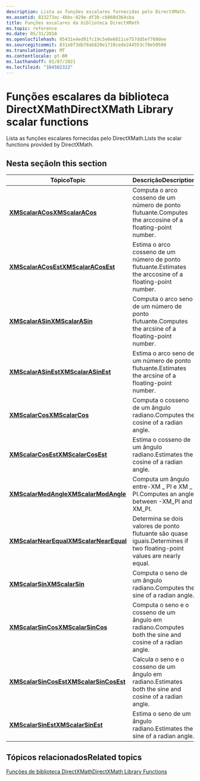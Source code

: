 ```yaml
---
description: Lista as funções escalares fornecidas pelo DirectXMath.
ms.assetid: 833273ac-4bbc-029e-df3b-cb860d364cba
title: Funções escalares da biblioteca DirectXMath
ms.topic: reference
ms.date: 05/31/2018
ms.openlocfilehash: 85431e4ed91fc19c5e0e6011ce757dd5ef760dee
ms.sourcegitcommit: 831e8f3db78ab820e1710cede244553c70e50500
ms.translationtype: MT
ms.contentlocale: pt-BR
ms.lasthandoff: 01/07/2021
ms.locfileid: "104502322"
---
```

# <a name="directxmath-library-scalar-functions"></a><span data-ttu-id="907d8-103">Funções escalares da biblioteca DirectXMath</span><span class="sxs-lookup"><span data-stu-id="907d8-103">DirectXMath Library scalar functions</span></span>

<span data-ttu-id="907d8-104">Lista as funções escalares fornecidas pelo DirectXMath.</span><span class="sxs-lookup"><span data-stu-id="907d8-104">Lists the scalar functions provided by DirectXMath.</span></span>

## <a name="in-this-section"></a><span data-ttu-id="907d8-105">Nesta seção</span><span class="sxs-lookup"><span data-stu-id="907d8-105">In this section</span></span>



| <span data-ttu-id="907d8-106">Tópico</span><span class="sxs-lookup"><span data-stu-id="907d8-106">Topic</span></span>                                                     | <span data-ttu-id="907d8-107">Descrição</span><span class="sxs-lookup"><span data-stu-id="907d8-107">Description</span></span>                                                          |
|-----------------------------------------------------------|----------------------------------------------------------------------|
| [<span data-ttu-id="907d8-108">**XMScalarACos**</span><span class="sxs-lookup"><span data-stu-id="907d8-108">**XMScalarACos**</span></span>](/windows/win32/api/directxmath/nf-directxmath-xmscalaracos)<br/>           | <span data-ttu-id="907d8-109">Computa o arco cosseno de um número de ponto flutuante.</span><span class="sxs-lookup"><span data-stu-id="907d8-109">Computes the arccosine of a floating-point number.</span></span><br/>        |
| [<span data-ttu-id="907d8-110">**XMScalarACosEst**</span><span class="sxs-lookup"><span data-stu-id="907d8-110">**XMScalarACosEst**</span></span>](/windows/win32/api/directxmath/nf-directxmath-xmscalaracosest)<br/>     | <span data-ttu-id="907d8-111">Estima o arco cosseno de um número de ponto flutuante.</span><span class="sxs-lookup"><span data-stu-id="907d8-111">Estimates the arccosine of a floating-point number.</span></span><br/>       |
| [<span data-ttu-id="907d8-112">**XMScalarASin**</span><span class="sxs-lookup"><span data-stu-id="907d8-112">**XMScalarASin**</span></span>](/windows/win32/api/directxmath/nf-directxmath-xmscalarasin)<br/>           | <span data-ttu-id="907d8-113">Computa o arco seno de um número de ponto flutuante.</span><span class="sxs-lookup"><span data-stu-id="907d8-113">Computes the arcsine of a floating-point number.</span></span><br/>          |
| [<span data-ttu-id="907d8-114">**XMScalarASinEst**</span><span class="sxs-lookup"><span data-stu-id="907d8-114">**XMScalarASinEst**</span></span>](/windows/win32/api/directxmath/nf-directxmath-xmscalarasinest)<br/>     | <span data-ttu-id="907d8-115">Estima o arco seno de um número de ponto flutuante.</span><span class="sxs-lookup"><span data-stu-id="907d8-115">Estimates the arcsine of a floating-point number.</span></span><br/>         |
| [<span data-ttu-id="907d8-116">**XMScalarCos**</span><span class="sxs-lookup"><span data-stu-id="907d8-116">**XMScalarCos**</span></span>](/windows/win32/api/directxmath/nf-directxmath-xmscalarcos)<br/>             | <span data-ttu-id="907d8-117">Computa o cosseno de um ângulo radiano.</span><span class="sxs-lookup"><span data-stu-id="907d8-117">Computes the cosine of a radian angle.</span></span><br/>                    |
| [<span data-ttu-id="907d8-118">**XMScalarCosEst**</span><span class="sxs-lookup"><span data-stu-id="907d8-118">**XMScalarCosEst**</span></span>](/windows/win32/api/directxmath/nf-directxmath-xmscalarcosest)<br/>       | <span data-ttu-id="907d8-119">Estima o cosseno de um ângulo radiano.</span><span class="sxs-lookup"><span data-stu-id="907d8-119">Estimates the cosine of a radian angle.</span></span><br/>                   |
| [<span data-ttu-id="907d8-120">**XMScalarModAngle**</span><span class="sxs-lookup"><span data-stu-id="907d8-120">**XMScalarModAngle**</span></span>](/windows/win32/api/directxmath/nf-directxmath-xmscalarmodangle)<br/>   | <span data-ttu-id="907d8-121">Computa um ângulo entre-XM \_ PI e XM \_ PI.</span><span class="sxs-lookup"><span data-stu-id="907d8-121">Computes an angle between -XM\_PI and XM\_PI.</span></span><br/>             |
| [<span data-ttu-id="907d8-122">**XMScalarNearEqual**</span><span class="sxs-lookup"><span data-stu-id="907d8-122">**XMScalarNearEqual**</span></span>](/windows/win32/api/directxmath/nf-directxmath-xmscalarnearequal)<br/> | <span data-ttu-id="907d8-123">Determina se dois valores de ponto flutuante são quase iguais.</span><span class="sxs-lookup"><span data-stu-id="907d8-123">Determines if two floating-point values are nearly equal.</span></span><br/> |
| [<span data-ttu-id="907d8-124">**XMScalarSin**</span><span class="sxs-lookup"><span data-stu-id="907d8-124">**XMScalarSin**</span></span>](/windows/win32/api/directxmath/nf-directxmath-xmscalarsin)<br/>             | <span data-ttu-id="907d8-125">Computa o seno de um ângulo radiano.</span><span class="sxs-lookup"><span data-stu-id="907d8-125">Computes the sine of a radian angle.</span></span><br/>                      |
| [<span data-ttu-id="907d8-126">**XMScalarSinCos**</span><span class="sxs-lookup"><span data-stu-id="907d8-126">**XMScalarSinCos**</span></span>](/windows/win32/api/directxmath/nf-directxmath-xmscalarsincos)<br/>       | <span data-ttu-id="907d8-127">Computa o seno e o cosseno de um ângulo em radiano.</span><span class="sxs-lookup"><span data-stu-id="907d8-127">Computes both the sine and cosine of a radian angle.</span></span><br/>      |
| [<span data-ttu-id="907d8-128">**XMScalarSinCosEst**</span><span class="sxs-lookup"><span data-stu-id="907d8-128">**XMScalarSinCosEst**</span></span>](/windows/win32/api/directxmath/nf-directxmath-xmscalarsincosest)<br/> | <span data-ttu-id="907d8-129">Calcula o seno e o cosseno de um ângulo em radiano.</span><span class="sxs-lookup"><span data-stu-id="907d8-129">Estimates both the sine and cosine of a radian angle.</span></span><br/>     |
| [<span data-ttu-id="907d8-130">**XMScalarSinEst**</span><span class="sxs-lookup"><span data-stu-id="907d8-130">**XMScalarSinEst**</span></span>](/windows/win32/api/directxmath/nf-directxmath-xmscalarsinest)<br/>       | <span data-ttu-id="907d8-131">Estima o seno de um ângulo radiano.</span><span class="sxs-lookup"><span data-stu-id="907d8-131">Estimates the sine of a radian angle.</span></span><br/>                     |



 

## <a name="related-topics"></a><span data-ttu-id="907d8-132">Tópicos relacionados</span><span class="sxs-lookup"><span data-stu-id="907d8-132">Related topics</span></span>

<dl> <dt>

[<span data-ttu-id="907d8-133">Funções de biblioteca DirectXMath</span><span class="sxs-lookup"><span data-stu-id="907d8-133">DirectXMath Library Functions</span></span>](ovw-xnamath-reference-functions.md)
</dt> </dl>

 

 
